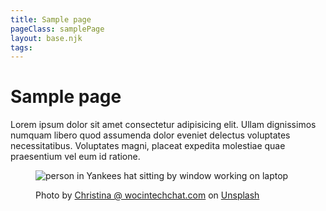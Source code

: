 ```yaml
---
title: Sample page
pageClass: samplePage
layout: base.njk
tags: 
---
```


# Sample page

Lorem ipsum dolor sit amet consectetur adipisicing elit. Ullam dignissimos numquam libero quod assumenda dolor eveniet delectus voluptates necessitatibus. Voluptates magni, placeat expedita molestiae quae praesentium vel eum id ratione.

<figure>
    <img src="/images/christina-wocintechchat-com-XmvKl8CDMrk-unsplash.jpg" alt="person in Yankees hat sitting by window working on laptop ">
    <figcaption>
        <p>Photo by <a href="https://unsplash.com/@wocintechchat?utm_source=unsplash&utm_medium=referral&utm_content=creditCopyText">Christina @ wocintechchat.com</a> on <a href="https://unsplash.com/@wocintechchat?utm_source=unsplash&utm_medium=referral&utm_content=creditCopyText">Unsplash</a>
  </p>
    </figcaption>
</figure>